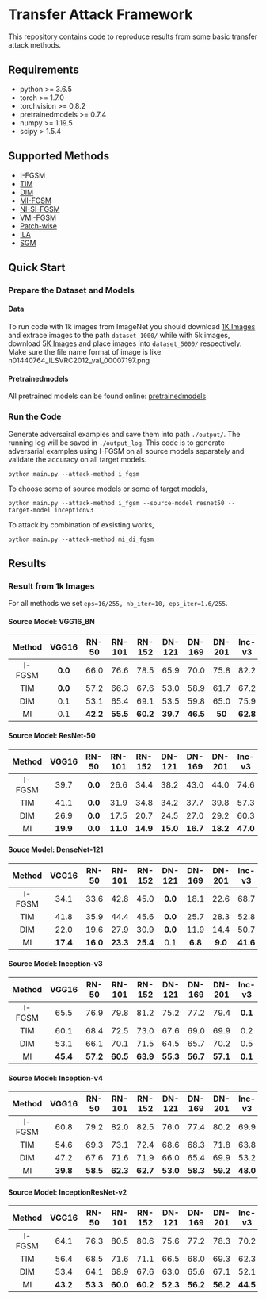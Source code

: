 # Transfer Attack Framework
This repository contains code to reproduce results from some basic transfer attack methods.



## Requirements

+ python >= 3.6.5
+ torch >= 1.7.0
+ torchvision >= 0.8.2
+ pretrainedmodels >= 0.7.4
+ numpy >= 1.19.5
+ scipy > 1.5.4



## Supported Methods

+ I-FGSM 
+ [TIM](https://arxiv.org/pdf/1904.02884)
+ [DIM](https://arxiv.org/pdf/1803.06978)
+ [MI-FGSM](https://arxiv.org/pdf/1710.06081)
+ [NI-SI-FGSM](https://arxiv.org/pdf/1908.06281) 
+ [VMI-FGSM](https://arxiv.org/pdf/2103.15571) 
+ [Patch-wise](https://arxiv.org/pdf/2007.06765)
+ [ILA](https://arxiv.org/pdf/1907.10823)
+ [SGM](https://arxiv.org/pdf/2002.05990)




## Quick Start

### Prepare the Dataset and Models

#### Data

To run code with 1k images from ImageNet you should download [1K Images](https://drive.google.com/drive/folders/1CfobY6i8BfqfWPHL31FKFDipNjqWwAhS) and extrace images to the path `dataset_1000/` while with 5k images, download [5K Images](https://drive.google.com/file/d/1RqDUGs7olVGYqSV_sIlqZRRhB9Mw48vM/view?usp=sharing) and place images into `dataset_5000/` respectively. Make sure the file name format of image is like n01440764_ILSVRC2012_val_00007197.png

#### Pretrainedmodels

All pretrained models can be found online: [pretrainedmodels](https://github.com/Cadene/pretrained-models.pytorch)


### Run the Code

Generate adversairal examples and save them into path `./output/`. The running log will be saved in `./output_log`. This code is to generate adversarial examples using I-FGSM on all source models separately and validate the accuracy on all target models.

```
python main.py --attack-method i_fgsm
```

To choose some of source models or some of target models, 
```
python main.py --attack-method i_fgsm --source-model resnet50 --target-model inceptionv3
```

To attack by combination of exsisting works, 
```
python main.py --attack-method mi_di_fgsm
```



## Results

### Result from 1k Images

For all methods we set `eps=16/255, nb_iter=10, eps_iter=1.6/255`.

#### Source Model: VGG16_BN

| Method |  VGG16  |  RN-50   |  RN-101  |  RN-152  |  DN-121  |  DN-169  |  DN-201  |  Inc-v3  |  Inc-v4  | IncRes-v2 |
| :----: | :-----: | :------: | :------: | :------: | :------: | :------: | :------: | :------: | :------: | :-------: |
| I-FGSM | **0.0** |   66.0   |   76.6   |   78.5   |   65.9   |   70.0   |   75.8   |   82.2   |   82.1   |   86.6    |
|  TIM   | **0.0** |   57.2   |   66.3   |   67.6   |   53.0   |   58.9   |   61.7   |   67.2   |   65.8   |   69.8    |
|  DIM   |   0.1   |   53.1   |   65.4   |   69.1   |   53.5   |   59.8   |   65.0   |   75.9   |   71.5   |   78.8    |
|   MI   |   0.1   | **42.2** | **55.5** | **60.2** | **39.7** | **46.5** | **50** | **62.8** | **59.2** | **68.1**  |

#### Source Model: ResNet-50

| Method |  VGG16   |  RN-50  |  RN-101  |  RN-152  |  DN-121  |  DN-169  |  DN-201  |  Inc-v3  |  Inc-v4  | IncRes-v2 |
| :----: | :------: | :-----: | :------: | :------: | :------: | :------: | :------: | :------: | :------: | :-------: |
| I-FGSM |   39.7   | **0.0** |   26.6   |   34.4   |   38.2   |   43.0   |   44.0   |   74.6   |   75.3   |   77.7    |
|  TIM   |   41.1   | **0.0** |   31.9   |   34.8   |   34.2   |   37.7   |   39.8   |   57.3   |   63.9   |   62.3    |
|  DIM   |   26.9   | **0.0** |   17.5   |   20.7   |   24.5   |   27.0   |   29.2   |   60.3   |   63.4   |   65.6    |
|   MI   | **19.9** | **0.0** | **11.0** | **14.9** | **15.0** | **16.7** | **18.2** | **47.0** | **51.1** | **54.4**  |

#### Souce Model: DenseNet-121

| Method |  VGG16   |  RN-50   |  RN-101  |  RN-152  | DN-121  | DN-169  | DN-201  |  Inc-v3  |  Inc-v4  | IncRes-v2 |
| :----: | :------: | :------: | :------: | :------: | :-----: | :-----: | :-----: | :------: | :------: | :-------: |
| I-FGSM |   34.1   |   33.6   |   42.8   |   45.0   | **0.0** |  18.1   |  22.6   |   68.7   |   70.4   |   74.4    |
|  TIM   |   41.8   |   35.9   |   44.4   |   45.6   | **0.0** |  25.7   |  28.3   |   52.8   |   58.5   |   61.1    |
|  DIM   |   22.0   |   19.6   |   27.9   |   30.9   | **0.0** |  11.9   |  14.4   |   50.7   |   54.1   |   60.2    |
|   MI   | **17.4** | **16.0** | **23.3** | **25.4** |   0.1   | **6.8** | **9.0** | **41.6** | **44.2** | **52.7**  |

#### Source Model: Inception-v3
| Method |  VGG16   |  RN-50   |  RN-101  |  RN-152  |  DN-121  |  DN-169  |  DN-201  | Inc-v3  |  Inc-v4  | IncRes-v2 |
| :----: | :------: | :------: | :------: | :------: | :------: | :------: | :------: | :-----: | :------: | :-------: |
| I-FGSM |   65.5   |   76.9   |   79.8   |   81.2   |   75.2   |   77.2   |   79.4   | **0.1** |   71.6   |   73.4    |
|  TIM   |   60.1   |   68.4   |   72.5   |   73.0   |   67.6   |   69.0   |   69.9   |   0.2   |   69.8   |   69.7    |
|  DIM   |   53.1   |   66.1   |   70.1   |   71.5   |   64.5   |   65.7   |   70.2   |   0.5   |   55.9   |   61.1    |
|   MI   | **45.4** | **57.2** | **60.5** | **63.9** | **55.3** | **56.7** | **57.1** | **0.1** | **51.9** | **53.1**  |

#### Source Model: Inception-v4
| Method |  VGG16   |  RN-50   |  RN-101  |  RN-152  |  DN-121  |  DN-169  |  DN-201  |  Inc-v3  | Inc-v4  | IncRes-v2 |
| :----: | :------: | :------: | :------: | :------: | :------: | :------: | :------: | :------: | :-----: | :-------: |
| I-FGSM |   60.8   |   79.2   |   82.0   |   82.5   |   76.0   |   77.4   |   80.2   |   69.9   | **0.0** |   73.3    |
|  TIM   |   54.6   |   69.3   |   73.1   |   72.4   |   68.6   |   68.3   |   71.8   |   63.8   |   1.4   |   65.5    |
|  DIM   |   47.2   |   67.6   |   71.6   |   71.9   |   66.0   |   65.4   |   69.9   |   53.2   |   1.9   |   58.5    |
|   MI   | **39.8** | **58.5** | **62.3** | **62.7** | **53.0** | **58.3** | **59.2** | **48.0** |   0.1   | **50.5**  |

#### Source Model: InceptionResNet-v2

| Method |  VGG16   |  RN-50   |  RN-101  |  RN-152  |  DN-121  |  DN-169  |  DN-201  |  Inc-v3  |  Inc-v4  | IncRes-v2 |
| :----: | :------: | :------: | :------: | :------: | :------: | :------: | :------: | :------: | :------: | :-------: |
| I-FGSM |   64.1   |   76.3   |   80.5   |   80.6   |   75.6   |   77.2   |   78.3   |   70.2   |   70.1   |  **2.0**  |
|  TIM   |   56.4   |   68.5   |   71.6   |   71.1   |   66.5   |   68.0   |   69.3   |   62.3   |   65.3   |    4.2    |
|  DIM   |   53.4   |   64.1   |   68.9   |   67.6   |   63.0   |   65.6   |   67.1   |   52.1   |   53.2   |    6.3    |
|   MI   | **43.2** | **53.3** | **60.0** | **60.2** | **52.3** | **56.2** | **56.2** | **44.5** | **49.1** |    2.6    |
